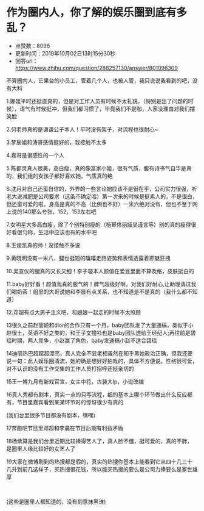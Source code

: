 # 作为圈内人，你了解的娱乐圈到底有多乱？
- 点赞数：8096
- 更新时间：2019年10月02日13时15分30秒
- 回答url：https://www.zhihu.com/question/288257130/answer/801096309
<body>
 <p data-pid="5WLiN0yS">不算圈内人，芒果台的小员工，管着几个人，也被人管，我只说说我看到的吧，没有大料</p>
 <p data-pid="mGalCwXu">1.娜姐平时还挺直爽的，但是对工作人员有时候不太礼貌，（特别是出了问题的时候），语气有时候挺冲，但我们都习惯了，毕竟我们不是咖，人家没理由对我们摆笑脸</p>
 <p data-pid="2cPA7WLT">2.何老师真的是谦谦公子本人！平时没有架子，对流程也很耐心~</p>
 <p data-pid="RqG146Kk">3.梦辰姐和涛哥感情挺好的，我接触不太多</p>
 <p data-pid="KBZgsFdW">4.嘉哥是很感性的一个人</p>
 <p data-pid="nONO1BfQ">5.陈都灵真人很美，高白瘦，真的像富家小姐，很有气质，腹有诗书气自华是真的，我们组的女孩子都好喜欢她，气质真的绝</p>
 <p data-pid="Nd0i6F4B">6.沈月对自己还蛮自信的，外界的一些言论她应该不是很在乎，公司实力很强，听老大说减肥是公司要求（这条不确定哈）第一次来的时候是挺素人的，不是很白，但还蛮可爱的啦，身高是真的不高（比例也不好）一米六绝对没有，但也不至于网上说的140那么夸张，152，153左右吧</p>
 <p data-pid="1qVd8LUC">7.女明星大多高白瘦，除了个别特别瘦的（杨幂佟丽娅吴谨言等）别的真的瘦得很好看很匀称，生活中应该也有的水平吧</p>
 <p data-pid="6_Kyv3o3">8.王俊凯真的帅！没接触不多说</p>
 <p data-pid="CvuW6TSR">9.黄晓明没有一米八，腿也挺短的嘻嘻走路姿势和表情透露着邪魅狂拽</p>
 <p data-pid="j3_5hO5-">10.吴宣仪的腿真的又长又细！李子璇本人颜值在爱豆里面不算及格，皮肤挺白的</p>
 <p data-pid="aBW6CG8N">11.baby好好看！颜值我真的服气的！脾气超级好啊，对我们好耐心,让助理请过我们喝奶茶！组里的大哥说她和李晨有点关系，也不知道是不是真的（我什么都不知道）</p>
 <p data-pid="XGAkKle8">12.邓超有点大男子主义吧，和娘娘一起走的时候不太照顾</p>
 <p data-pid="1ZNrhjdq">13很久之前赵丽颖和dior的合作只有一个月，baby团队发了大量通稿，类似于小赵很土，英语不好之类的，和王子文撞衫也是baby团队透给王经纪人;再往前是碧瑶时期，两人竞争，小赵赢了角色，baby发通稿小赵不适合碧瑶</p>
 <p data-pid="G074Fr2K">14迪丽热巴超超超漂亮，真人完全不显老相虽然在知乎黑她政治正确，但我还要说一句：此人娱乐圈清流，她的确是想好好拍戏的，具体不方便说。性格很可爱，对不认识的没有工作交集的工作人员打招呼还挺亲切的</p>
 <p data-pid="hlvZnZF5">15王一博九月有新戏官宣，女主中花，古装大Ip，小说改编</p>
 <p data-pid="OFCc6KI4">16真人秀都有剧本，真实一点的只写流程，细的基本上哪个环节做出什么反应都有，节目里嘉宾看到某某环节时的惊讶很少有真的</p>
 <p data-pid="D6BTSMZl">(我们台里很多节目都没有剧本，嘿嘿)</p>
 <p data-pid="S9_pss2O">17奔跑吧节目里邓超和李晨在节目后期有利益矛盾</p>
 <p data-pid="Y_RtrkFX">18杨紫算是我们台里近期比较捧得艺人了，真人脸不僵，挺可爱的，真的不胖，是圈里人缘比较好的女艺人了</p>
 <p data-pid="cPI-Qh9Q">19大家在微博刷到的热搜都是假的，真实的热搜你基本上能看到它从四十几三十几升到前几这样子，买热搜很花钱，所以能买热搜的要么是公司力捧要么是家世雄厚</p>
 <p class="ztext-empty-paragraph"><br></p>
 <p data-pid="qOtnNJmk">(这些是圈里人都知道的，没有刻意抹黑谁)</p>
</body>